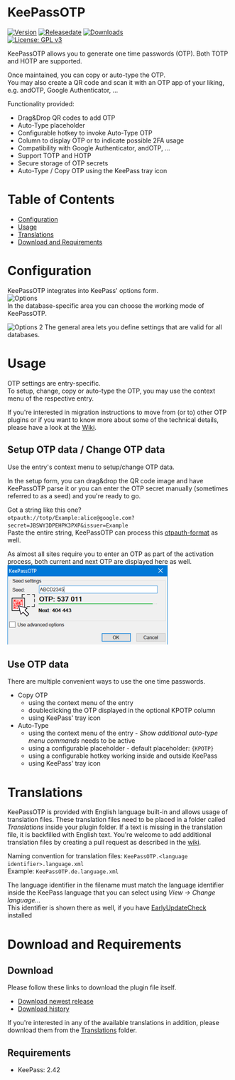 # KeePassOTP
[![Version](https://img.shields.io/github/release/rookiestyle/keepassotp)](https://github.com/rookiestyle/keepassotp/releases/latest)
[![Releasedate](https://img.shields.io/github/release-date/rookiestyle/keepassotp)](https://github.com/rookiestyle/keepassotp/releases/latest)
[![Downloads](https://img.shields.io/github/downloads/rookiestyle/keepassotp/total?color=%2300cc00)](https://github.com/rookiestyle/keepassotp/releases/latest/download/keepassotp.plgx)\
[![License: GPL v3](https://img.shields.io/github/license/rookiestyle/keepassotp)](https://www.gnu.org/licenses/gpl-3.0)

KeePassOTP allows you to generate one time passwords (OTP). Both TOTP and HOTP are supported.

Once maintained, you can copy or auto-type the OTP.  
You may also create a QR code and scan it with an OTP app of your liking, e.g. andOTP, Google Authenticator, ...  

Functionality provided:
- Drag&Drop QR codes to add OTP
- Auto-Type placeholder
- Configurable hotkey to invoke Auto-Type OTP
- Column to display OTP or to indicate possible 2FA usage
- Compatibility with Google Authenticator, andOTP, ...
- Support TOTP and HOTP
- Secure storage of OTP secrets
- Auto-Type / Copy OTP using the KeePass tray icon

# Table of Contents
- [Configuration](#configuration)
- [Usage](#usage)
- [Translations](#translations)
- [Download and Requirements](#download-and-requirements)

# Configuration
KeePassOTP integrates into KeePass' options form.\
<img src="images/KeePassOTP%20-%20options.png" alt="Options" height="50%" width="50%"/>  
In the database-specific area you can choose the working mode of KeePassOTP.  

<img src="images/KeePassOTP%20-%20options%202.png" alt="Options 2" height="50%" width="50%"/>
The general area lets you define settings that are valid for all databases.

# Usage
OTP settings are entry-specific.  
To setup, change, copy or auto-type the OTP, you may use the context menu of the respective entry.

If you're interested in migration instructions to move from (or to) other OTP plugins or if you want to know more about some of the technical details, please have a look at the [Wiki](https://github.com/rookiestyle/keepassotp/wiki).

## Setup OTP data / Change OTP data  
Use the entry's context menu to setup/change OTP data.  

In the setup form, you can drag&drop the QR code image and have KeePassOTP parse it or you can enter the OTP secret manually (sometimes referred to as a seed) and you're ready to go.  

Got a string like this one?  
`otpauth://totp/Example:alice@google.com?secret=JBSWY3DPEHPK3PXP&issuer=Example`  
Paste the entire string, KeePassOTP can process this [otpauth-format](https://github.com/google/google-authenticator/wiki/Key-Uri-Format) as well.

As almost all sites require you to enter an OTP as part of the activation process, both current and next OTP are displayed here as well.  
<img src="images/KeePassOTP%20-%20setup%20simple.png" alt="Setup" />

## Use OTP data  
There are multiple convenient ways to use the one time passwords.

- Copy OTP 
  - using the context menu of the entry
  - doubleclicking the OTP displayed in the optional KPOTP column
  - using KeePass' tray icon
- Auto-Type
  - using the context menu of the entry - *Show additional auto-type menu commands* needs to be active
  - using a configurable placeholder - default placeholder: `{KPOTP}`
  - using a configurable hotkey working inside and outside KeePass
  - using KeePass' tray icon
 
# Translations
KeePassOTP is provided with English language built-in and allows usage of translation files.
These translation files need to be placed in a folder called *Translations* inside your plugin folder.
If a text is missing in the translation file, it is backfilled with English text.
You're welcome to add additional translation files by creating a pull request as described in the [wiki](https://github.com/Rookiestyle/KeePassOTP/wiki/Create-or-update-translations).

Naming convention for translation files: `KeePassOTP.<language identifier>.language.xml`\
Example: `KeePassOTP.de.language.xml`
  
The language identifier in the filename must match the language identifier inside the KeePass language that you can select using *View -> Change language...*\
This identifier is shown there as well, if you have [EarlyUpdateCheck](https://github.com/rookiestyle/earlyupdatecheck) installed

# Download and Requirements
## Download
Please follow these links to download the plugin file itself.
- [Download newest release](https://github.com/rookiestyle/keepassotp/releases/latest/download/KeePassOTP.plgx)
- [Download history](https://github.com/rookiestyle/keepassotp/releases)

If you're interested in any of the available translations in addition, please download them from the [Translations](Translations) folder.
## Requirements
* KeePass: 2.42


